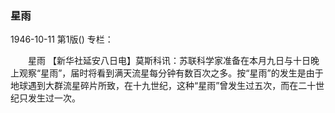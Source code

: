 ### 星雨

1946-10-11
第1版()
专栏：

　　星雨
    【新华社延安八日电】莫斯科讯：苏联科学家准备在本月九日与十日晚上观察“星雨”，届时将看到满天流星每分钟有数百次之多。按“星雨”的发生是由于地球遇到大群流星碎片所致，在十九世纪，这种“星雨”曾发生过五次，而在二十世纪只发生过一次。
